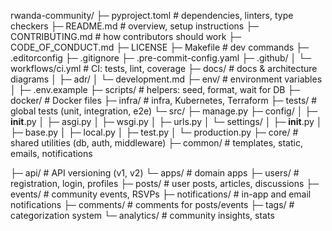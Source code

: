 rwanda-community/
├─ pyproject.toml                 # dependencies, linters, type checkers
├─ README.md                      # overview, setup instructions
├─ CONTRIBUTING.md                # how contributors should work
├─ CODE_OF_CONDUCT.md
├─ LICENSE
├─ Makefile                       # dev commands
├─ .editorconfig
├─ .gitignore
├─ .pre-commit-config.yaml
├─ .github/
│  └─ workflows/ci.yml            # CI: tests, lint, coverage
├─ docs/                           # docs & architecture diagrams
│  ├─ adr/
│  └─ development.md
├─ env/                            # environment variables
│  ├─ .env.example
├─ scripts/                        # helpers: seed, format, wait for DB
├─ docker/                         # Docker files
├─ infra/                          # infra, Kubernetes, Terraform
├─ tests/                           # global tests (unit, integration, e2e)
└─ src/
   ├─ manage.py
   ├─ config/
   │  ├─ __init__.py
   │  ├─ asgi.py
   │  ├─ wsgi.py
   │  ├─ urls.py
   │  └─ settings/
   │     ├─ __init__.py
   │     ├─ base.py
   │     ├─ local.py
   │     ├─ test.py
   │     └─ production.py
   ├─ core/                        # shared utilities (db, auth, middleware)
   ├─ common/                      # templates, static, emails, notifications
   
   ├─ api/                         # API versioning (v1, v2)
   └─ apps/                        # domain apps
       ├─ users/                   # registration, login, profiles
       ├─ posts/                   # user posts, articles, discussions
       ├─ events/                  # community events, RSVPs
       ├─ notifications/           # in-app and email notifications
       ├─ comments/                # comments for posts/events
       ├─ tags/                    # categorization system
       └─ analytics/               # community insights, stats
